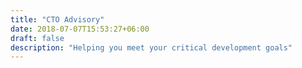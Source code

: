 ```yaml
---
title: "CTO Advisory"
date: 2018-07-07T15:53:27+06:00
draft: false
description: "Helping you meet your critical development goals"
---
```

